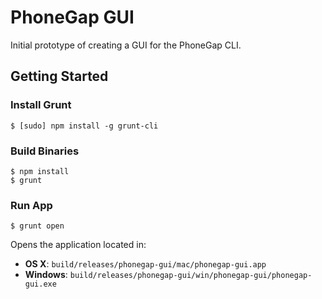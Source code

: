 # PhoneGap GUI

Initial prototype of creating a GUI for the PhoneGap CLI.

## Getting Started

### Install Grunt

    $ [sudo] npm install -g grunt-cli

### Build Binaries

    $ npm install
    $ grunt

### Run App

    $ grunt open

Opens the application located in:

  - __OS X__: `build/releases/phonegap-gui/mac/phonegap-gui.app`
  - __Windows__: `build/releases/phonegap-gui/win/phonegap-gui/phonegap-gui.exe`
